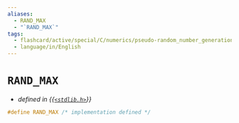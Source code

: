 ```yaml
---
aliases:
  - RAND_MAX
  - "`RAND_MAX`"
tags:
  - flashcard/active/special/C/numerics/pseudo-random_number_generation/RAND_MAX
  - language/in/English
---
```


# `RAND_MAX`

- _defined in {{[`<stdlib.h>`](../../../../general/C%20standard%20library.md)}}_ <!--SR:!2025-08-21,497,310-->

```C
#define RAND_MAX /* implementation defined */
```
